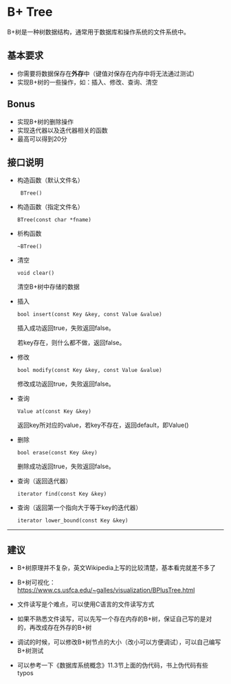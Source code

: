 # B+ Tree

B+树是一种树数据结构，通常用于数据库和操作系统的文件系统中。

## 基本要求

* 你需要将数据保存在**外存**中（键值对保存在内存中将无法通过测试）
* 实现B+树的一些操作，如：插入、修改、查询、清空

## Bonus

* 实现B+树的删除操作
* 实现迭代器以及迭代器相关的函数
* 最高可以得到20分

## 接口说明

* 构造函数（默认文件名）

  ` BTree()` 

* 构造函数（指定文件名）

  `BTree(const char *fname)`

* 析构函数

  `~BTree()`

* 清空

  `void clear()`

  清空B+树中存储的数据

* 插入

  `bool insert(const Key &key, const Value &value)`

  插入成功返回true，失败返回false。

  若key存在，则什么都不做，返回false。

* 修改

  `bool modify(const Key &key, const Value &value)`

  修改成功返回true，失败返回false。

* 查询

  `Value at(const Key &key)`

  返回key所对应的value，若key不存在，返回default，即Value()

* 删除

  `bool erase(const Key &key)`

  删除成功返回true，失败返回false。

* 查询（返回迭代器）

  `iterator find(const Key &key)`

* 查询（返回第一个指向大于等于key的迭代器）

  `iterator lower_bound(const Key &key)`

---

## 建议

* B+树原理并不复杂，英文Wikipedia上写的比较清楚，基本看完就差不多了

* B+树可视化：https://www.cs.usfca.edu/~galles/visualization/BPlusTree.html

* 文件读写是个难点，可以使用C语言的文件读写方式

* 如果不熟悉文件读写，可以先写一个存在内存的B+树，保证自己写的是对的，再改成存在外存的B+树

* 调试的时候，可以修改B+树节点的大小（改小可以方便调试），可以自己编写B+树测试

* 可以参考一下《数据库系统概念》11.3节上面的伪代码，书上伪代码有些typos



